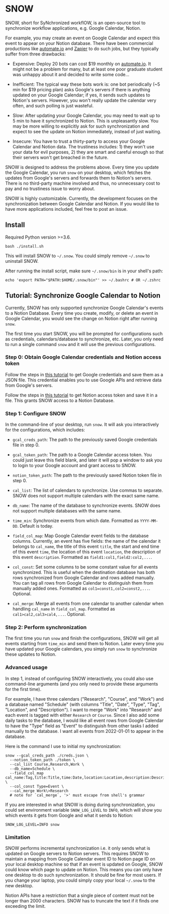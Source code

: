 # SNOW

SNOW, short for SyNchronized workflOW, is an open-source tool to synchronize workflow applications, e.g. Google Calendar, Notion.

For example, you may create an event on Google Calendar and expect this event to appear on your Notion database. There have been commercial productions like [automate.io](https://automate.io/) and [Zapier](https://zapier.com/) to do such jobs, but they typically suffer from three drawbacks:

- Expensive: Deploy 20 bots can cost $19 monthly on [automate.io](https://automate.io/). It might not be a problem for many, but at least one poor graduate student was unhappy about it and decided to write some code...

- Inefficient: The typical way these bots work is: one bot periodically (~5 min for $19 pricing plan) asks Google's servers if there is anything updated on your Google Calendar; if yes, it sends such updates to Notion's servers. However, you won't really update the calendar very often, and such polling is just wasteful.

- Slow: After updating your Google Calendar, you may need to wait up to 5 min to have it synchronized to Notion. This is unpleasantly slow. You may be more willing to explicitly ask for such synchronization and expect to see the update on Notion immediately, instead of just waiting.

- Insecure: You have to trust a thirty-party to access your Google Calendar and Notion data. The trustiness includes: 1) they won't use your data for evil purposes, 2) they are smart and careful enough so that their servers won't get breached in the future.

SNOW is designed to address the problems above. Every time you update the Google Calendar, you run `snow` on your desktop, which fetches the updates from Google's servers and forwards them to Notion's servers. There is no third-party machine involved and thus, no unnecessary cost to pay and no trustiness issue to worry about.

SNOW is highly customizable. Currently, the development focuses on the synchronization between Google Calendar and Notion. If you would like to have more applications included, feel free to post an issue.

## Install

Required Python version >=3.6.

```shell
bash ./install.sh
```

This will install SNOW to `~/.snow`. You could simply remove `~/.snow` to uninstall SNOW.

After running the install script, make sure `~/.snow/bin` is in your shell's path:

```shell
echo 'export PATH="$PATH:$HOME/.snow/bin"' >> ~/.bashrc # OR ~/.zshrc
```

## Tutorial: Synchronize Google Calendar to Notion

Currently, SNOW has only supported synchronize Google Calendar's events to a Notion Database. Every time you create, modify, or delete an event in Google Calendar, you would see the change on Notion right after running `snow`.

The first time you start SNOW, you will be prompted for configurations such as credentials, calendars/database to synchronize, etc. Later, you only need to run a single command `snow` and it will use the previous configurations.

### Step 0: Obtain Google Calendar credentials and Notion access token

Follow the steps in [this tutorial](src/service/gcal/README.md) to get Google credentials and save them as a JSON file. This credential enables you to use Google APIs and retrieve data from Google's servers.

Follow the steps in [this tutorial](src/service/notion/README.md) to get Notion access token and save it in a file. This grants SNOW access to a Notion Database.

### Step 1: Configure SNOW

In the command-line of your desktop, run `snow`. It will ask you interactively for the configurations, which includes:

- `gcal_creds_path`: The path to the previously saved Google credentials file in step 0.

- `gcal_token_path`: The path to a Google Calendar access token. You could just leave this field blank, and later it will pop a window to ask you to login to your Google account and grant access to SNOW.

- `notion_token_path`: The path to the previously saved Notion token file in step 0.

- `cal_list`: The list of calendars to synchronize. Use commas to separate. SNOW does not support multiple calendars with the exact same name.

- `db_name`: The name of the database to synchronize events. SNOW does not support multiple databases with the same name.

- `time_min`: Synchronize events from which date. Formatted as `YYYY-MM-DD`. Default is today.

- `field_col_map`: Map Google Calendar event fields to the database columns. Currently, an event has five fields: the name of the calendar it belongs to `cal_name`, the title of this event `title`, the start and end time of this event `time`, the location of this event `location`, the description of this event `description`. Formatted as `field1:col1,field2:col2,...`.

- `col_const`: Set some columns to be some constant value for all events synchronized. This is useful when the destination database has both rows synchronized from Google Calendar and rows added manually. You can tag all rows from Google Calendar to distinguish them from manually added ones. Formatted as `col1=const1,col2=const2,...`. Optional.

- `cal_merge`: Merge all events from one calendar to another calendar when handling `cal_name` in `field_col_map`. Formatted as `cal1>cal2,cal3>cal4,...`. Optional.

### Step 2: Perform synchronization

The first time you run `snow` and finish the configurations, SNOW will get all events starting from `time_min` and send them to Notion. Later every time you have updated your Google calendars, you simply run `snow` to synchronize these updates to Notion.

### Advanced usage

In step 1, instead of configuring SNOW interactively, you could also use command-line arguments (and you only need to provide these arguments for the first time).

For example, I have three calendars ("Research", "Course", and "Work") and a database named "Schedule" (with columns "Title", "Date", "Type", "Tag", "Location", and "Description"). I want to merge "Work" into "Research" and each event is tagged with either `Research` or `Course`. Since I also add some daily tasks to the database, I would like all event rows from Google Calendar to have the "Type" field as "Event" to distinguish from other tasks I added manually to the database. I want all events from 2022-01-01 to appear in the database.

Here is the command I use to initial my synchronization:

```shell
snow --gcal_creds_path ./creds.json \
  --notion_token_path ./token \
  --cal_list Course,Research,Work \
  --db_name=Schedule \
  --field_col_map cal_name:Tag,title:Title,time:Date,location:Location,description:Description \
  --col_const Type=Event \
  --cal_merge Work\>Research
  # note for `cal_merge`, '>' must escape from shell's grammar
```

If you are interested in what SNOW is doing during synchronization, you could set environment variable `SNOW_LOG_LEVEL` to `INFO`, which will show you which events it gets from Google and what it sends to Notion:

```shell
SNOW_LOG_LEVEL=INFO snow
```

### Limitation

SNOW performs incremental synchronization i.e. it only sends what is updated on Google servers to Notion servers. This requires SNOW to maintain a mapping from Google Calendar event ID to Notion page ID on your local desktop machine so that if an event is updated on Google, SNOW could know which page to update on Notion. This means you can only have one desktop to do such synchronization. It should be fine for most users. If you change your laptop, you could simply copy your local `~/.snow` to the new desktop.

Notion APIs have a restriction that a single piece of content must not be longer than 2000 characters. SNOW has to truncate the text if it finds one exceeding the limit.
